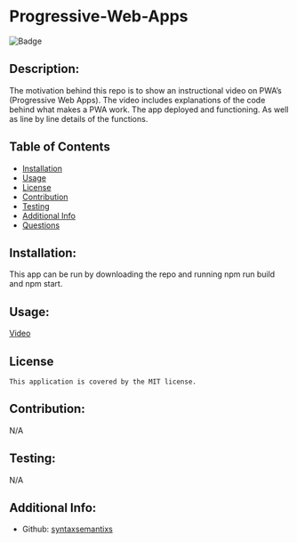 # Progressive-Web-Apps
  
  ![Badge](https://img.shields.io/badge/License-MIT-blue.svg)


  ## Description:
  The motivation behind this repo is to show an instructional video on PWA’s (Progressive Web Apps). The video includes explanations of the code behind what makes a PWA work. The app deployed and functioning. As well as line by line details of the functions.

  ## Table of Contents 
  - [Installation](#installation)
  - [Usage](#usage)
  - [License](#license)
  - [Contribution](#contribution)
  - [Testing](#testing)
  - [Additional Info](#additional-info)
  - [Questions](#questions)
  ## Installation:
  This app can be run by downloading the repo and running npm run build and npm start.
  ## Usage:
  [Video](https://drive.google.com/file/d/1nBr-Yn6KNmrw7F7xKrrEEddHzvA4PF_O/view)

  ## License
    This application is covered by the MIT license.

  ## Contribution:
  N/A
  ## Testing:
  N/A
  ## Additional Info:
  - Github: [syntaxsemantixs](https://github.com/syntaxsemantixs)
  

